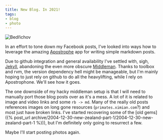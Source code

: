 ```yaml
---
title: New Blog. In 2021!
tags:
- blog
- photo
---
```

![Bedřichov](bedrichov.jpeg)

In an effort to tone down my Facebook posts, I've looked into ways how to leverage the amazing [Apostrophe](https://flathub.org/apps/details/org.gnome.gitlab.somas.Apostrophe) app for writing simple markdown posts. 

Due to github integration and general availability I've settled with, sigh, [Jekyll](https://jekyllrb.com/), abandoning the even more obscure [Middleman](https://middlemanapp.com/). Thanks to toolbox and rvm, the version dependency hell might be manageable, but I'm mainly hoping to just rely on github to do all the heavylifting, while I rely on Apostrophone. We'll see how it goes. 

The one downside of my hacky middleman setup is that I will need to manually port those blog posts over as it's a mess. A lot of it is related to image and video links and some `rb -> md`. Many of the really old posts references images on long gone resources (`primates.ximian.com`?) and most just have broken links. I've started recovering some of the [old gems]({% post_url archive/2004-12-30-new-zealand-part-1/2004-12-30-new-zealand-part-1 %})), but I'm definitely only going to resurrect a few.

Maybe I'll start posting photos again.
